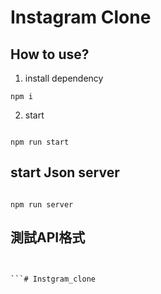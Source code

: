 # Instagram Clone

## How to use?

1. install dependency

```
npm i

```

2. start

```

npm run start

```
## start Json server

```

npm run server

```

## 測試API格式

```


```# Instgram_clone
